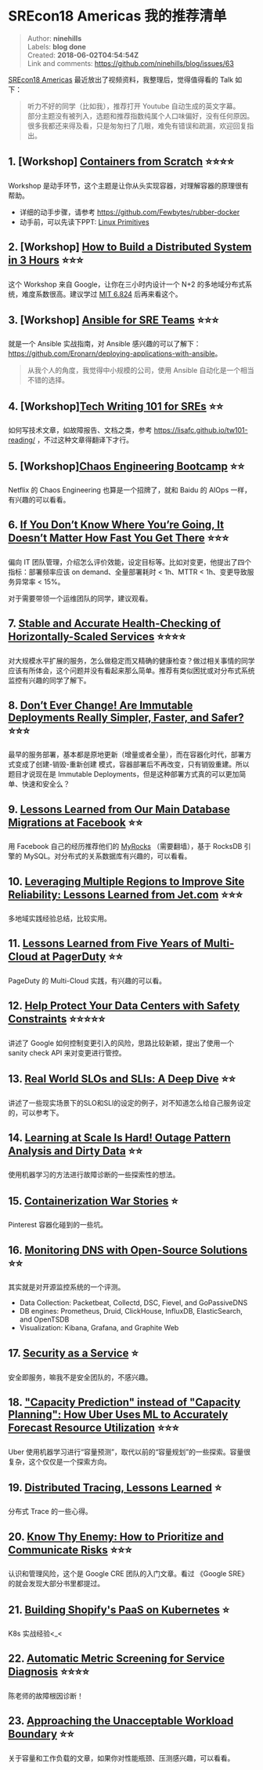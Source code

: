 # SREcon18 Americas 我的推荐清单

> Author: **ninehills**  
> Labels: **blog done**  
> Created: **2018-06-02T04:54:54Z**  
> Link and comments: <https://github.com/ninehills/blog/issues/63>  


[SREcon18 Americas](https://www.usenix.org/conference/srecon18americas) 最近放出了视频资料，我整理后，觉得值得看的 Talk 如下：

> 听力不好的同学（比如我），推荐打开 Youtube 自动生成的英文字幕。  
> 部分主题没有被列入，选题和推荐指数纯属个人口味偏好，没有任何原因。
> 很多我都还来得及看，只是匆匆扫了几眼，难免有错误和疏漏，欢迎回复指出。

## 1. [Workshop] [Containers from Scratch](https://www.usenix.org/conference/srecon18americas/presentation/ish-shalom) ⭐️⭐️⭐️⭐️

Workshop 是动手环节，这个主题是让你从头实现容器，对理解容器的原理很有帮助。

- 详细的动手步骤，请参考 <https://github.com/Fewbytes/rubber-docker>
- 动手前，可以先读下PPT: [Linux Primitives](https://docs.google.com/presentation/d/10vFQfEUvpf7qYyksNqiy-bAxcy-bvF0OnUElCOtTTRc/edit?usp=sharing)

## 2. [Workshop] [How to Build a Distributed System in 3 Hours](https://www.usenix.org/conference/srecon18americas/presentation/virji) ⭐️⭐️⭐️

这个 Workshop 来自 Google，让你在三小时内设计一个 N+2 的多地域分布式系统，难度系数很高。建议学过 [MIT 6.824](https://pdos.csail.mit.edu/6.824/) 后再来看这个。

## 3. [Workshop] [Ansible for SRE Teams](https://www.usenix.org/conference/srecon18americas/presentation/meickle) ⭐️⭐️⭐️

就是一个 Ansible 实战指南，对 Ansible 感兴趣的可以了解下：<https://github.com/Eronarn/deploying-applications-with-ansible>。

> 从我个人的角度，我觉得中小规模的公司，使用 Ansible 自动化是一个相当不错的选择。

## 4. [Workshop][Tech Writing 101 for SREs](https://www.usenix.org/conference/srecon18americas/presentation/carey) ⭐️⭐️

如何写技术文章，如故障报告、文档之类，参考 <https://lisafc.github.io/tw101-reading/> ，不过这种文章得翻译下才行。

## 5. [Workshop][Chaos Engineering Bootcamp](https://www.usenix.org/conference/srecon18americas/presentation/butow)  ⭐️⭐️

Netflix 的 Chaos Engineering 也算是一个招牌了，就和 Baidu 的 AIOps 一样，有兴趣的可以看看。

## 6. [If You Don’t Know Where You’re Going, It Doesn’t Matter How Fast You Get There](https://www.usenix.org/conference/srecon18americas/presentation/forsgren )  ⭐️⭐️⭐️

偏向 IT 团队管理，介绍怎么评价效能，设定目标等。比如对变更，他提出了四个指标：部署频率应该 on demand、全量部署耗时 < 1h、MTTR < 1h、变更导致服务异常率 < 15%。

对于需要带领一个运维团队的同学，建议观看。

## 7. [Stable and Accurate Health-Checking of Horizontally-Scaled Services](https://www.usenix.org/conference/srecon18americas/presentation/saino) ⭐️⭐️⭐️⭐️

对大规模水平扩展的服务，怎么做稳定而又精确的健康检查？做过相关事情的同学应该有所体会，这个问题并没有看起来那么简单。推荐有类似困扰或对分布式系统监控有兴趣的同学了解下。

## 8. [Don’t Ever Change! Are Immutable Deployments Really Simpler, Faster, and Safer?](https://www.usenix.org/conference/srecon18americas/presentation/hirschfeld) ⭐️⭐️⭐️

最早的服务部署，基本都是原地更新（增量或者全量），而在容器化时代，部署方式变成了创建-销毁-重新创建 模式，容器部署后不再改变，只有销毁重建。所以题目才说现在是 Immutable Deployments，但是这种部署方式真的可以更加简单、快速和安全么？

## 9. [Lessons Learned from Our Main Database Migrations at Facebook](https://www.usenix.org/conference/srecon18americas/presentation/matsunobu) ⭐️⭐️

用 Facebook 自己的经历推荐他们的 [MyRocks](http://myrocks.io/) （需要翻墙），基于 RocksDB 引擎的 MySQL。对分布式的关系数据库有兴趣的，可以看看。

## 10. [Leveraging Multiple Regions to Improve Site Reliability: Lessons Learned from Jet.com](https://www.usenix.org/conference/srecon18americas/presentation/duch)  ⭐️⭐️⭐️

多地域实践经验总结，比较实用。

## 11. [Lessons Learned from Five Years of Multi-Cloud at PagerDuty](https://www.usenix.org/conference/srecon18americas/presentation/chakrabarti) ⭐️⭐️

PageDuty 的 Multi-Cloud 实践，有兴趣的可以看。

## 12. [Help Protect Your Data Centers with Safety Constraints](https://www.usenix.org/conference/srecon18americas/presentation/schulman) ⭐️⭐️⭐️⭐️⭐️

讲述了 Google 如何控制变更引入的风险，思路比较新颖，提出了使用一个 sanity check API 来对变更进行管控。

## 13. [Real World SLOs and SLIs: A Deep Dive](https://www.usenix.org/conference/srecon18americas/presentation/flaming) ⭐️⭐️

讲述了一些现实场景下的SLO和SLI的设定的例子，对不知道怎么给自己服务设定的，可以参考下。

## 14. [Learning at Scale Is Hard! Outage Pattern Analysis and Dirty Data](https://www.usenix.org/conference/srecon18americas/presentation/lund) ⭐️⭐️

使用机器学习的方法进行故障诊断的一些探索性的想法。

## 15. [Containerization War Stories](https://www.usenix.org/conference/srecon18americas/presentation/wong) ⭐️

Pinterest 容器化碰到的一些坑。

## 16. [Monitoring DNS with Open-Source Solutions](https://www.usenix.org/conference/srecon18americas/presentation/bustos) ⭐️⭐️

其实就是对开源监控系统的一个评测。

- Data Collection: Packetbeat, Collectd, DSC, Fievel, and GoPassiveDNS
- DB engines: Prometheus, Druid, ClickHouse, InfluxDB, ElasticSearch, and OpenTSDB
- Visualization: Kibana, Grafana, and Graphite Web

## 17. [Security as a Service](https://www.usenix.org/conference/srecon18americas/presentation/wojtyniak) ⭐️

安全即服务，嘛我不是安全团队的，不感兴趣。

## 18. ["Capacity Prediction" instead of "Capacity Planning": How Uber Uses ML to Accurately Forecast Resource Utilization](https://www.usenix.org/conference/srecon18americas/presentation/boone) ⭐️⭐️⭐️

Uber 使用机器学习进行“容量预测”，取代以前的“容量规划”的一些探索。容量很复杂，这个仅仅是一个探索方向。

## 19. [Distributed Tracing, Lessons Learned](https://www.usenix.org/conference/srecon18americas/presentation/maini) ⭐️

分布式 Trace 的一些心得。

## 20. [Know Thy Enemy: How to Prioritize and Communicate Risks](https://www.usenix.org/conference/srecon18americas/presentation/brown) ⭐️⭐️⭐️

认识和管理风险，这个是 Google CRE 团队的入门文章。看过 《Google SRE》的就会发现大部分书里都提过。

## 21. [Building Shopify's PaaS on Kubernetes](https://www.usenix.org/conference/srecon18americas/presentation/thukral) ⭐️

K8s 实战经验<_<

## 22. [Automatic Metric Screening for Service Diagnosis](https://www.usenix.org/conference/srecon18americas/presentation/chen) ⭐️⭐️⭐️⭐️

陈老师的故障根因诊断！

## 23. [Approaching the Unacceptable Workload Boundary](https://www.usenix.org/conference/srecon18americas/presentation/schwartz) ⭐️⭐️

关于容量和工作负载的文章，如果你对性能瓶颈、压测感兴趣，可以看看。








